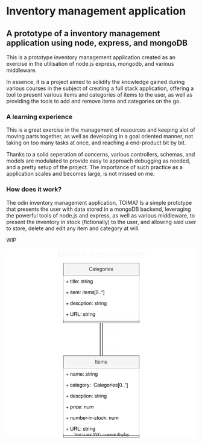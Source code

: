 # Inventory management application

## A prototype of a inventory management application using node, express, and mongoDB

This is a prototype inventory management application created as an exercise in the utilisation of node.js express, mongodb, and various middleware.

In essence, it is a project aimed to solidify the knowledge gained during various courses in the subject of creating a full stack application, offering a tool to present various items and categories of items to the user, as well as providing the tools to add and remove items and categories on the go.

### A learning experience

This is a great exercise in the management of resources and keeping alot of moving parts together, as well as developing in a goal oriented manner, not taking on too many tasks at once, and reaching a end-product bit by bit.

Thanks to a solid seperation of concerns, various controllers, schemas, and models are modulated to provide easy to approach debugging as needed, and a pretty setup of the project.
The importance of such practice as a application scales and becomes large, is not missed on me.

### How does it work?

The odin inventory management application, TOIMA? Is a simple prototype that presents the user with data stored in a mongoDB backend, leveraging the powerful tools of node.js and express, as well as various middleware, to present the inventory in stock (fictionally) to the user, and allowing said user to store, delete and edit any item and category at will.

WIP

![diagram of UML association between models](./public/diagrams/models-uml-association.drawio.svg)
